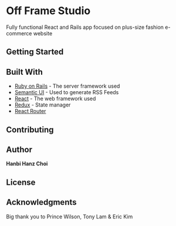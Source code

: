 # Off Frame Studio
Fully functional React and Rails app focused on plus-size fashion e-commerce website
## Getting Started

## Built With
* [Ruby on Rails](https://rubyonrails.org/) - The server framework used
* [Semantic UI](https://react.semantic-ui.com/) - Used to generate RSS Feeds
* [React](https://github.com/facebook/react) - The web framework used
* [Redux](https://github.com/reduxjs/react-redux) - State manager
* [React Router](https://github.com/ReactTraining/react-router)
## Contributing

## Author
**Hanbi Hanz Choi**
## License

## Acknowledgments
Big thank you to Prince Wilson, Tony Lam & Eric Kim
